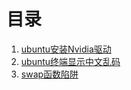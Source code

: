 # 目录

1. [ubuntu安装Nvidia驱动](/linux/安装nvidia驱动.md)
2. [ubuntu终端显示中文乱码](/linux/ubuntu终端显示中文乱码.md)
3. [swap函数陷阱](/c/swap函数陷阱.md)
